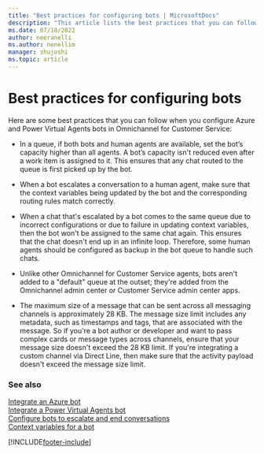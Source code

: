 ```yaml
---
title: "Best practices for configuring bots | MicrosoftDocs"
description: "This article lists the best practices that you can follow when you configure Azure and Power Virtual Agents bots in Omnichannel for Customer Service."
ms.date: 07/18/2022
author: neeranelli
ms.author: nenellim
manager: shujoshi
ms.topic: article
---
```


# Best practices for configuring bots

Here are some best practices that you can follow when you configure Azure and Power Virtual Agents bots in Omnichannel for Customer Service:

- In a queue, if both bots and human agents are available, set the bot’s capacity higher than all agents. A bot’s capacity isn't reduced even after a work item is assigned to it. This ensures that any chat routed to the queue is first picked up by the bot.

- When a bot escalates a conversation to a human agent, make sure that the context variables being updated by the bot and the corresponding routing rules match correctly.

- When a chat that's escalated by a bot comes to the same queue due to incorrect configurations or due to failure in updating context variables, then the bot won't be assigned to the same chat again. This ensures that the chat doesn't end up in an infinite loop. Therefore, some human agents should be configured as backup in the bot queue to handle such chats.

- Unlike other Omnichannel for Customer Service agents, bots aren't added to a "default" queue at the outset; they're added from the Omnichannel admin center or Customer Service admin center apps.  

- The maximum size of a message that can be sent across all messaging channels is approximately 28 KB. The message size limit includes any metadata, such as timestamps and tags, that are associated with the message. So if you're a bot author or developer and want to pass complex cards or message types across channels, ensure that your message size doesn't exceed the 28 KB limit. If you're integrating a custom channel via Direct Line, then make sure that the activity payload doesn't exceed the message size limit.

### See also

[Integrate an Azure bot](configure-bot-azure.md)  
[Integrate a Power Virtual Agents bot](configure-bot-virtual-agent.md)  
[Configure bots to escalate and end conversations](bot-escalate-end-conversation.md)  
[Context variables for a bot](context-variables-for-bot.md)  

[!INCLUDE[footer-include](../includes/footer-banner.md)]
